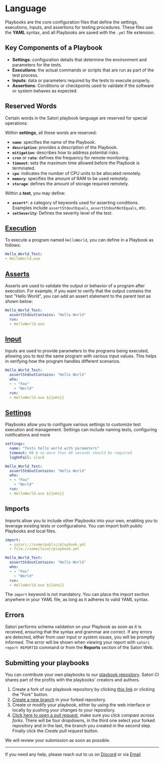 # Language

Playbooks are the core configuration files that define the settings, executions, inputs, and assertions for testing procedures. These files use the **YAML** syntax, and all Playbooks are saved with the `.yml` file extension.


## Key Components of a Playbook

- **Settings**: configuration details that determine the environment and parameters for the tests.
- **Executions**: the actual commands or scripts that are run as part of the test process.
- **Inputs**: data or parameters required by the tests to execute properly.
- **Assertions**: Conditions or checkpoints used to validate if the software or system behaves as expected.

## Reserved Words

Certain words in the Satori playbook language are reserved for special operations:

Within **settings**, all these words are reserved:
- **`name`**: specifies the name of the Playbook.
- **`description`**: provides a description of the Playbook.
- **`mitigation`**: describes how to address potential risks.
- **`cron`** or **`rate`**: defines the frequency for remote monitoring.
- **`timeout`**: sets the maximum time allowed before the Playbook is terminated.
- **`cpu`**: indicates the number of CPU units to be allocated remotely.
- **`memory`**: specifies the amount of RAM to be used remotely.
- **`storage`**: defines the amount of storage required remotely.

Within a **test**, you may define:
- **`assert*`**: a category of keywords used for asserting conditions. Examples include `assertStdoutEquals`, `assertStdoutNotEquals`, etc.
- **`setSeverity`**: Defines the severity level of the test.

## [Execution](execution.md)

To execute a program named `HelloWorld`, you can define in a Playbook as follows:

```yml
Hello_World_Test:
- HelloWorld.exe
```

## [Asserts](asserts.md)

Asserts are used to validate the output or behavior of a program after execution. For example, if you want to verify that the output contains the text "Hello World", you can add an assert statement to the parent test as shown below:

```yml
Hello_World_Test:
  assertStdoutContains: "Hello World"
  run:
  - HelloWorld.exe
```

## [Input](inputs.md)

Inputs are used to provide parameters to the programs being executed, allowing you to test the same program with various input values. This helps in verifying how the program handles different scenarios.

```yml
Hello_World_Test:
  assertStdoutContains: "Hello World"
  who:
  - - "Foo"
    - "World"
  run:
  - HelloWorld.exe ${{who}}
```

## [Settings](settings.md)

Playbooks allow you to configure various settings to customize test execution and management. Settings can include naming tests, configuring notifications and more

```yml
settings:
  name: "Tests hello world with parameters"
  timeout: 60 # no more than 60 seconds should be required
  logOnFail: slack

Hello_World_Test:
  assertStdoutContains: "Hello World"
  who:
  - - "Foo"
    - "World"
  run:
  - HelloWorld.exe ${{who}}
```

## Imports

Imports allow you to include other Playbooks into your own, enabling you to leverage existing tests or configurations. You can import both public Playbooks and local files. 

```yml
import:
  - satori://some/public/playbook.yml
  - file://some/local/playbook.yml

Hello_World_Test:
  assertStdoutContains: "Hello World"
  who:
  - - "Foo"
    - "World"
  run:
  - HelloWorld.exe ${{who}}
```

The `import` keyword is not mandatory. You can place the import section anywhere in your YAML file, as long as it adheres to valid YAML syntax.

## Errors

Satori performs schema validation on your Playbook as soon as it is received, ensuring that the syntax and grammar are correct. If any errors are detected, either from user input or system issues, you will be promptly informed.
The error will be shown when viewing your report with `satori report REPORTID` command or from the **Reports** section of the Satori Web.

## Submitting your playbooks

You can contribute your own playbooks to our [playbook repository](https://github.com/satorici/playbooks). Satori CI shares part of the profits with the playbooks' creators and authors.

1. Create a fork of our playbook repository by clicking [this link](https://github.com/satorici/playbooks/fork) or clicking the "Fork" button.
2. [Create a new branch](https://docs.github.com/pull-requests/collaborating-with-pull-requests/proposing-changes-to-your-work-with-pull-requests/creating-and-deleting-branches-within-your-repository) in your forked repository.
3. Create or modify your playbook, either by using the web interface or locally by pushing your changes to your repository.
4. [Click here to open a pull request](https://github.com/satorici/playbooks/compare), make sure you click _compare across forks_. There will be four dropdowns, in the third one select your forked repository and in the last, the branch you created in the second step. Finally click the *Create pull request* button.

We will review your submission as soon as possible.

---
If you need any help, please reach out to us on [Discord](https://discord.gg/NJHQ4MwYtt) or via [Email](mailto:support@satori-ci.com)
